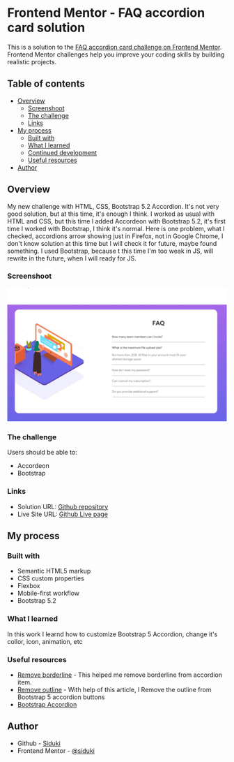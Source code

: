 # Frontend Mentor - FAQ accordion card solution

This is a solution to the [FAQ accordion card challenge on Frontend Mentor](https://www.frontendmentor.io/challenges/faq-accordion-card-XlyjD0Oam). Frontend Mentor challenges help you improve your coding skills by building realistic projects. 

## Table of contents

- [Overview](#overview)
  - [Screenshoot](#screenshoot)
  - [The challenge](#the-challenge)
  - [Links](#links)
- [My process](#my-process)
  - [Built with](#built-with)
  - [What I learned](#what-i-learned)
  - [Continued development](#continued-development)
  - [Useful resources](#useful-resources)
- [Author](#author)

## Overview

My new challenge with HTML, CSS, Bootstrap 5.2 Accordion. It's not very good solution, but at this time, it's enough I think. I worked as usual with HTML and CSS, but this time I added Accordeon with Bootstrap 5.2, it's first time I worked with Bootstrap, I think it's normal. Here is one problem, what I checked, accordions arrow showing just in Firefox, not in Google Chrome, I don't know solution at this time but I will check it for future, maybe found something. I used Bootstrap, because t this time I'm too weak in JS, will rewrite in the future, when I will ready for JS.

### Screenshoot

![Screenshot from real page](./design/Capture.JPG)

### The challenge

Users should be able to:

- Accordeon
- Bootstrap

### Links

- Solution URL: [Github repository](https://github.com/siduki/faq-accordion-card-main)
- Live Site URL: [Github Live page](https://siduki.github.io/faq-accordion-card-main/)

## My process

### Built with

- Semantic HTML5 markup
- CSS custom properties
- Flexbox
- Mobile-first workflow
- Bootstrap 5.2

### What I learned

In this work I learnd how to customize Bootstrap 5 Accordion, change it's collor, icon, animation, etc

### Useful resources

- [Remove borderline](https://mdbootstrap.com/support/standard/remove-bottom-borderline-of-flush-accordion-after-element-opening/) - This helped me remove borderline from accordion item.
- [Remove outline](https://stackoverflow.com/questions/66489725/remove-the-outline-from-bootstrap-5-accordion-buttons) - With help of this article, I Remove the outline from Bootstrap 5 accordion buttons
- [Bootstrap Accordion](https://getbootstrap.com/docs/5.2/components/accordion/)

## Author

- Github - [Siduki](https://github.com/siduki)
- Frontend Mentor - [@siduki](https://www.frontendmentor.io/profile/siduki)
